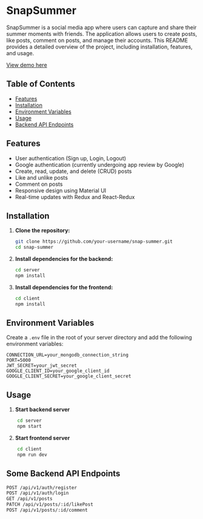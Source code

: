 # SnapSummer

SnapSummer is a social media app where users can capture and share their summer moments with friends. The application allows users to create posts, like posts, comment on posts, and manage their accounts. This README provides a detailed overview of the project, including installation, features, and usage.

[View demo here](https://snap-summer.netlify.app/)

## Table of Contents

- [Features](#features)
- [Installation](#installation)
- [Environment Variables](#environment-variables)
- [Usage](#usage)
- [Backend API Endpoints](#backend-api-endpoints)

## Features

- User authentication (Sign up, Login, Logout)
- Google authentication (currently undergoing app review by Google)
- Create, read, update, and delete (CRUD) posts
- Like and unlike posts
- Comment on posts
- Responsive design using Material UI
- Real-time updates with Redux and React-Redux

## Installation

1. **Clone the repository:**

    ```bash
    git clone https://github.com/your-username/snap-summer.git
    cd snap-summer

    ```

2. **Install dependencies for the backend:**

   ```bash
   cd server
   npm install

   ```

3. **Install dependencies for the frontend:**
   ```bash
   cd client
   npm install
   ```

## Environment Variables

Create a `.env` file in the root of your server directory and add the following environment variables:

```env
CONNECTION_URL=your_mongodb_connection_string
PORT=5000
JWT_SECRET=your_jwt_secret
GOOGLE_CLIENT_ID=your_google_client_id
GOOGLE_CLIENT_SECRET=your_google_client_secret
```

## Usage

1. **Start backend server**
```bash
    cd server
    npm start
```

2. **Start frontend server**
```bash
    cd client
    npm run dev
```

## Some Backend API Endpoints

```bash
POST /api/v1/auth/register
POST /api/v1/auth/login
GET /api/v1/posts
PATCH /api/v1/posts/:id/likePost
POST /api/v1/posts/:id/comment
```